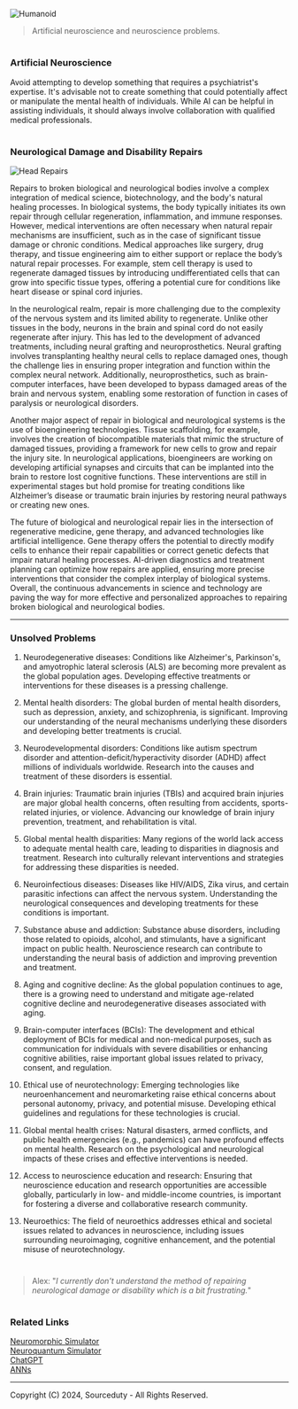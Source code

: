 ![Humanoid](https://github.com/user-attachments/assets/8a93649e-8534-4d10-be38-fe7e0febcf26)

> Artificial neuroscience and neuroscience problems.

#

### Artificial Neuroscience

Avoid attempting to develop something that requires a psychiatrist's expertise. It's advisable not to create something that could potentially affect or manipulate the mental health of individuals. While AI can be helpful in assisting individuals, it should always involve collaboration with qualified medical professionals.

#
### Neurological Damage and Disability Repairs

![Head Repairs](https://github.com/user-attachments/assets/2184b3a7-4f8a-4077-ba03-ce3a7cc74cbf)

Repairs to broken biological and neurological bodies involve a complex integration of medical science, biotechnology, and the body's natural healing processes. In biological systems, the body typically initiates its own repair through cellular regeneration, inflammation, and immune responses. However, medical interventions are often necessary when natural repair mechanisms are insufficient, such as in the case of significant tissue damage or chronic conditions. Medical approaches like surgery, drug therapy, and tissue engineering aim to either support or replace the body’s natural repair processes. For example, stem cell therapy is used to regenerate damaged tissues by introducing undifferentiated cells that can grow into specific tissue types, offering a potential cure for conditions like heart disease or spinal cord injuries.

In the neurological realm, repair is more challenging due to the complexity of the nervous system and its limited ability to regenerate. Unlike other tissues in the body, neurons in the brain and spinal cord do not easily regenerate after injury. This has led to the development of advanced treatments, including neural grafting and neuroprosthetics. Neural grafting involves transplanting healthy neural cells to replace damaged ones, though the challenge lies in ensuring proper integration and function within the complex neural network. Additionally, neuroprosthetics, such as brain-computer interfaces, have been developed to bypass damaged areas of the brain and nervous system, enabling some restoration of function in cases of paralysis or neurological disorders.

Another major aspect of repair in biological and neurological systems is the use of bioengineering technologies. Tissue scaffolding, for example, involves the creation of biocompatible materials that mimic the structure of damaged tissues, providing a framework for new cells to grow and repair the injury site. In neurological applications, bioengineers are working on developing artificial synapses and circuits that can be implanted into the brain to restore lost cognitive functions. These interventions are still in experimental stages but hold promise for treating conditions like Alzheimer’s disease or traumatic brain injuries by restoring neural pathways or creating new ones.

The future of biological and neurological repair lies in the intersection of regenerative medicine, gene therapy, and advanced technologies like artificial intelligence. Gene therapy offers the potential to directly modify cells to enhance their repair capabilities or correct genetic defects that impair natural healing processes. AI-driven diagnostics and treatment planning can optimize how repairs are applied, ensuring more precise interventions that consider the complex interplay of biological systems. Overall, the continuous advancements in science and technology are paving the way for more effective and personalized approaches to repairing broken biological and neurological bodies.

***
### Unsolved Problems

1. Neurodegenerative diseases: Conditions like Alzheimer's, Parkinson's, and amyotrophic lateral sclerosis (ALS) are becoming more prevalent as the global population ages. Developing effective treatments or interventions for these diseases is a pressing challenge.

2. Mental health disorders: The global burden of mental health disorders, such as depression, anxiety, and schizophrenia, is significant. Improving our understanding of the neural mechanisms underlying these disorders and developing better treatments is crucial.

3. Neurodevelopmental disorders: Conditions like autism spectrum disorder and attention-deficit/hyperactivity disorder (ADHD) affect millions of individuals worldwide. Research into the causes and treatment of these disorders is essential.

4. Brain injuries: Traumatic brain injuries (TBIs) and acquired brain injuries are major global health concerns, often resulting from accidents, sports-related injuries, or violence. Advancing our knowledge of brain injury prevention, treatment, and rehabilitation is vital.

5. Global mental health disparities: Many regions of the world lack access to adequate mental health care, leading to disparities in diagnosis and treatment. Research into culturally relevant interventions and strategies for addressing these disparities is needed.

6. Neuroinfectious diseases: Diseases like HIV/AIDS, Zika virus, and certain parasitic infections can affect the nervous system. Understanding the neurological consequences and developing treatments for these conditions is important.

7. Substance abuse and addiction: Substance abuse disorders, including those related to opioids, alcohol, and stimulants, have a significant impact on public health. Neuroscience research can contribute to understanding the neural basis of addiction and improving prevention and treatment.

8. Aging and cognitive decline: As the global population continues to age, there is a growing need to understand and mitigate age-related cognitive decline and neurodegenerative diseases associated with aging.

9. Brain-computer interfaces (BCIs): The development and ethical deployment of BCIs for medical and non-medical purposes, such as communication for individuals with severe disabilities or enhancing cognitive abilities, raise important global issues related to privacy, consent, and regulation.

10. Ethical use of neurotechnology: Emerging technologies like neuroenhancement and neuromarketing raise ethical concerns about personal autonomy, privacy, and potential misuse. Developing ethical guidelines and regulations for these technologies is crucial.

11. Global mental health crises: Natural disasters, armed conflicts, and public health emergencies (e.g., pandemics) can have profound effects on mental health. Research on the psychological and neurological impacts of these crises and effective interventions is needed.

12. Access to neuroscience education and research: Ensuring that neuroscience education and research opportunities are accessible globally, particularly in low- and middle-income countries, is important for fostering a diverse and collaborative research community.

13. Neuroethics: The field of neuroethics addresses ethical and societal issues related to advances in neuroscience, including issues surrounding neuroimaging, cognitive enhancement, and the potential misuse of neurotechnology.

#

> Alex: "*I currently don't understand the method of repairing neurological damage or disability which is a bit frustrating.*"

#
### Related Links

[Neuromorphic Simulator](https://github.com/sourceduty/Neuromorphic_Simulator)
<br>
[Neuroquantum Simulator](https://chatgpt.com/g/g-srlpn9o6e-neuroquantum-simulator)
<br>
[ChatGPT](https://github.com/sourceduty/ChatGPT)
<br>
[ANNs](https://github.com/sourceduty/ANNs)

***
Copyright (C) 2024, Sourceduty - All Rights Reserved.
